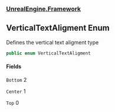 ### [UnrealEngine.Framework](UnrealEngine_Framework.md 'UnrealEngine.Framework')
## VerticalTextAligment Enum
Defines the vertical text aligment type  
```csharp
public enum VerticalTextAligment

```
#### Fields
<a name='UnrealEngine_Framework_VerticalTextAligment_Bottom'></a>
`Bottom` 2  
  
<a name='UnrealEngine_Framework_VerticalTextAligment_Center'></a>
`Center` 1  
  
<a name='UnrealEngine_Framework_VerticalTextAligment_Top'></a>
`Top` 0  
  
